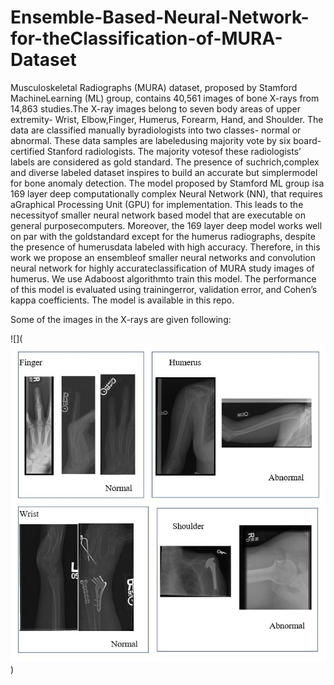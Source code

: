 # Ensemble-Based-Neural-Network-for-theClassification-of-MURA-Dataset
Musculoskeletal Radiographs (MURA) dataset, proposed by Stamford MachineLearning (ML) group, contains 40,561 images of bone X-rays from 14,863 studies.The X-ray images belong to seven body areas of upper extremity- Wrist, Elbow,Finger, Humerus, Forearm, Hand, and Shoulder. The data are classified manually byradiologists into two classes- normal or abnormal. These data samples are labeledusing majority vote by six board-certified Stanford radiologists. The majority votesof these radiologists’ labels are considered as gold standard. The presence of suchrich,complex and diverse labeled dataset inspires to build an accurate but simplermodel for bone anomaly detection. The model proposed by Stamford ML group isa 169 layer deep computationally complex Neural Network (NN), that requires aGraphical Processing Unit (GPU) for implementation. This leads to the necessityof smaller neural network based model that are executable on general purposecomputers. Moreover, the 169 layer deep model works well on par with the goldstandard except for the humerus radiographs, despite the presence of humerusdata labeled with high accuracy. Therefore, in this work we propose an ensembleof smaller neural networks and convolution neural network for highly accurateclassification of MURA study images of humerus.  We use Adaboost algorithmto train this model.  The performance of this model is evaluated using trainingerror, validation error, and Cohen’s kappa coefficients. The model is available in this repo.


Some of the images in the X-rays are given following:

![](![alt text](xray.JPG))
